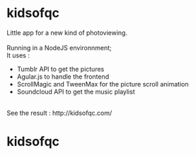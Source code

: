 # kidsofqc
Little app for a new kind of photoviewing.<br />
<br />
Running in a NodeJS environnment;<br />
It uses :<br />
* Tumblr API to get the pictures<br />
* Agular.js to handle the frontend<br />
* ScrollMagic and TweenMax for the picture scroll animation<br />
* Soundcloud API to get the music playlist<br />
<br />
See the result : http://kidsofqc.com/
              
# kidsofqc
